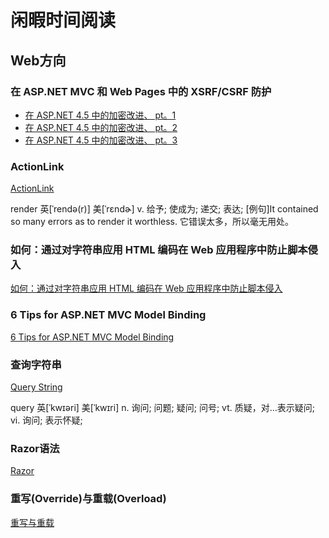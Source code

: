 # 闲暇时间阅读

## Web方向

### 在 ASP.NET MVC 和 Web Pages 中的 XSRF/CSRF 防护

+ [在 ASP.NET 4.5 中的加密改进、 pt。1](https://blogs.msdn.microsoft.com/webdev/2012/10/22/cryptographic-improvements-in-asp-net-4-5-pt-1/)
+ [在 ASP.NET 4.5 中的加密改进、 pt。2](https://blogs.msdn.microsoft.com/webdev/2012/10/23/cryptographic-improvements-in-asp-net-4-5-pt-2/)
+ [在 ASP.NET 4.5 中的加密改进、 pt。3](https://blogs.msdn.microsoft.com/webdev/2012/10/24/cryptographic-improvements-in-asp-net-4-5-pt-3/)

### ActionLink

[ActionLink](https://msdn.microsoft.com/library/dd504972(v=vs.108).aspx)

render  英[ˈrendə(r)]
美[ˈrɛndɚ]
v.  给予; 使成为; 递交; 表达;
[例句]It contained so many errors as to render it worthless.
它错误太多，所以毫无用处。

### 如何：通过对字符串应用 HTML 编码在 Web 应用程序中防止脚本侵入

[如何：通过对字符串应用 HTML 编码在 Web 应用程序中防止脚本侵入](https://msdn.microsoft.com/library/a2a4yykt(v=vs.100).aspx)

### 6 Tips for ASP.NET MVC Model Binding

[6 Tips for ASP.NET MVC Model Binding](https://odetocode.com/Blogs/scott/archive/2009/04/27/6-tips-for-asp-net-mvc-model-binding.aspx)

### 查询字符串

[Query String](https://en.wikipedia.org/wiki/Query_string)

query    英[ˈkwɪəri]  美[ˈkwɪri]
n.   询问; 问题; 疑问; 问号;
vt.  质疑，对…表示疑问;
vi.  询问; 表示怀疑;

### Razor语法

[Razor](https://docs.microsoft.com/zh-cn/aspnet/web-pages/overview/getting-started/introducing-razor-syntax-c)

### 重写(Override)与重载(Overload)

[重写与重载](http://www.runoob.com/java/java-override-overload.html)